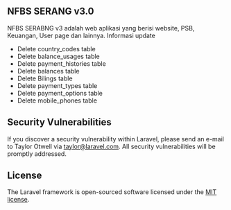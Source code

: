 ## NFBS SERANG v3.0

NFBS SERABNG v3 adalah web aplikasi yang berisi website, PSB, Keuangan, User page dan lainnya.
Informasi update
- Delete country_codes table
- Delete balance_usages table
- Delete payment_histories table
- Delete balances table
- Delete Bilings table
- Delete payment_types table
- Delete payment_options table
- Delete mobile_phones table

## Security Vulnerabilities

If you discover a security vulnerability within Laravel, please send an e-mail to Taylor Otwell via [taylor@laravel.com](mailto:taylor@laravel.com). All security vulnerabilities will be promptly addressed.

## License

The Laravel framework is open-sourced software licensed under the [MIT license](https://opensource.org/licenses/MIT).
